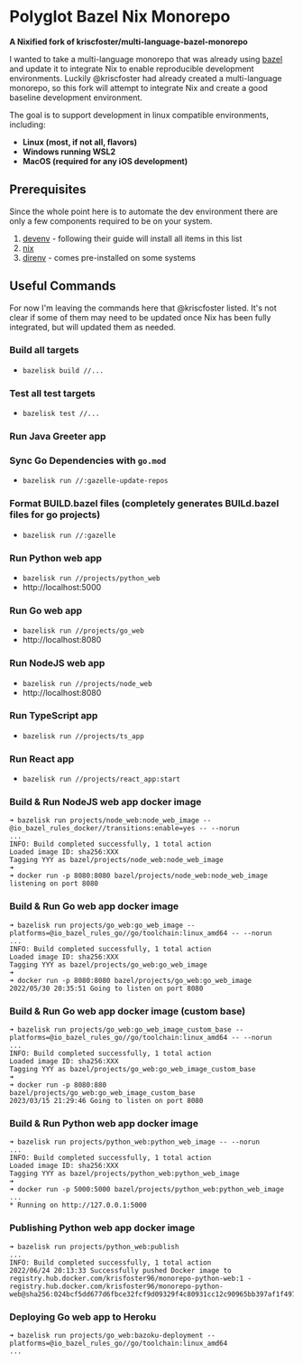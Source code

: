 # Polyglot Bazel Nix Monorepo
<strong>A Nixified fork of kriscfoster/multi-language-bazel-monorepo</strong>

I wanted to take a multi-language monorepo that was already using [bazel](https://bazel.build/) and update it to integrate Nix to enable reproducible development environments. Luckily @kriscfoster had already created a multi-language monorepo, so this fork will attempt to integrate Nix and create a good baseline development environment.

The goal is to support development in linux compatible environments,  including:
- <strong>Linux (most, if not all, flavors)
- Windows running WSL2
- MacOS (required for any iOS development)</strong>

## Prerequisites
Since the whole point here is to automate the dev environment there are only a few components required to be on your system.
1. [devenv](https://devenv.sh/getting-started/) - following their guide will install all items in this list
1. [nix](https://nixos.org/download.html)
1. [direnv](https://direnv.net/docs/installation.html) - comes pre-installed on some systems


## Useful Commands
For now I'm leaving the commands here that @kriscfoster listed. It's not clear if some of them may need to be updated once Nix has been fully integrated, but will updated them as needed.

### Build all targets

- `bazelisk build //...`

### Test all test targets

- `bazelisk test //...`

### Run Java Greeter app

### Sync Go Dependencies with `go.mod`

- `bazelisk run //:gazelle-update-repos`

### Format BUILD.bazel files (completely generates BUILd.bazel files for go projects)

- `bazelisk run //:gazelle`

### Run Python web app

- `bazelisk run //projects/python_web`
- http://localhost:5000

### Run Go web app

- `bazelisk run //projects/go_web`
- http://localhost:8080

### Run NodeJS web app

- `bazelisk run //projects/node_web`
- http://localhost:8080

### Run TypeScript app

- `bazelisk run //projects/ts_app`

### Run React app

- `bazelisk run //projects/react_app:start`

### Build & Run NodeJS web app docker image
```
➜ bazelisk run projects/node_web:node_web_image --@io_bazel_rules_docker//transitions:enable=yes -- --norun
...
INFO: Build completed successfully, 1 total action
Loaded image ID: sha256:XXX
Tagging YYY as bazel/projects/node_web:node_web_image
➜
➜ docker run -p 8080:8080 bazel/projects/node_web:node_web_image
listening on port 8080
```

### Build & Run Go web app docker image
```
➜ bazelisk run projects/go_web:go_web_image --platforms=@io_bazel_rules_go//go/toolchain:linux_amd64 -- --norun
...
INFO: Build completed successfully, 1 total action
Loaded image ID: sha256:XXX
Tagging YYY as bazel/projects/go_web:go_web_image
➜
➜ docker run -p 8080:8080 bazel/projects/go_web:go_web_image
2022/05/30 20:35:51 Going to listen on port 8080
```

### Build & Run Go web app docker image (custom base)
```
➜ bazelisk run projects/go_web:go_web_image_custom_base --platforms=@io_bazel_rules_go//go/toolchain:linux_amd64 -- --norun
...
INFO: Build completed successfully, 1 total action
Loaded image ID: sha256:XXX
Tagging YYY as bazel/projects/go_web:go_web_image_custom_base
➜
➜ docker run -p 8080:880 bazel/projects/go_web:go_web_image_custom_base
2023/03/15 21:29:46 Going to listen on port 8080
```

### Build & Run Python web app docker image
```
➜ bazelisk run projects/python_web:python_web_image -- --norun
...
INFO: Build completed successfully, 1 total action
Loaded image ID: sha256:XXX
Tagging YYY as bazel/projects/python_web:python_web_image
➜
➜ docker run -p 5000:5000 bazel/projects/python_web:python_web_image
...
* Running on http://127.0.0.1:5000
```

### Publishing Python web app docker image
```
➜ bazelisk run projects/python_web:publish         
...
INFO: Build completed successfully, 1 total action
2022/06/24 20:13:33 Successfully pushed Docker image to registry.hub.docker.com/krisfoster96/monorepo-python-web:1 - registry.hub.docker.com/krisfoster96/monorepo-python-web@sha256:024bcf5dd677d6fbce32fcf9d09329f4c80931cc12c90965bb397af1f497bf39
```

### Deploying Go web app to Heroku

```
➜ bazelisk run projects/go_web:bazoku-deployment --platforms=@io_bazel_rules_go//go/toolchain:linux_amd64
...
```
